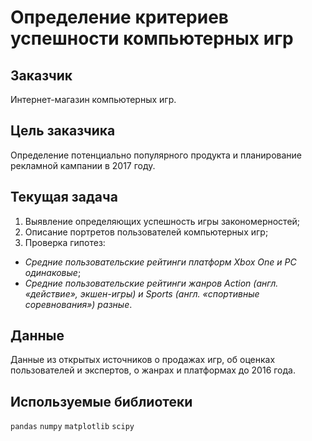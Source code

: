 # Определение критериев успешности компьютерных игр

## Заказчик

Интернет-магазин компьютерных игр.

## Цель заказчика

Определение потенциально популярного продукта и планирование рекламной кампании в 2017 году.

## Текущая задача

1. Выявление определяющих успешность игры закономерностей;
2. Описание портретов пользователей компьютерных игр;
3. Проверка гипотез:
 - *Средние пользовательские рейтинги платформ Xbox One и PC одинаковые*;
 - *Средние пользовательские рейтинги жанров Action (англ. «действие», экшен-игры) и Sports (англ. «спортивные соревнования») разные*.

## Данные

Данные из открытых источников о продажах игр, об оценках пользователей и экспертов, о жанрах и платформах до 2016 года.

## Используемые библиотеки

`pandas` `numpy` `matplotlib` `scipy`
